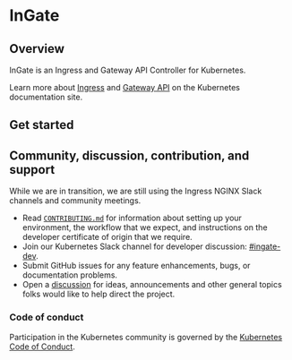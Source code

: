# InGate

## Overview

InGate is an Ingress and Gateway API Controller for Kubernetes.

Learn more about [Ingress](https://kubernetes.io/docs/concepts/services-networking/ingress) and [Gateway API](https://kubernetes.io/docs/concepts/services-networking/gateway) on the Kubernetes documentation site.

## Get started

## Community, discussion, contribution, and support

While we are in transition, we are still using the Ingress NGINX Slack channels and community meetings.

- Read [`CONTRIBUTING.md`](CONTRIBUTING.md) for information about setting up your environment, the workflow that we expect, and instructions on the developer certificate of origin that we require.
- Join our Kubernetes Slack channel for developer discussion: [#ingate-dev](https://kubernetes.slack.com/archives/C08EX6HD25B).
- Submit GitHub issues for any feature enhancements, bugs, or documentation problems.
- Open a [discussion](https://github.com/kubernetes-sigs/ingate/discussions) for ideas, announcements and other general topics folks would like to help direct the project.

### Code of conduct

Participation in the Kubernetes community is governed by the [Kubernetes Code of Conduct](code-of-conduct.md).
